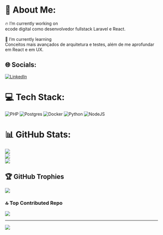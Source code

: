# 💫 About Me:
🔥 I’m currently working on<br>ecode digital como desenvolvedor fullstack Laravel e React.<br><br>📘 I’m currently learning<br>Conceitos mais avançados de arquitetura e testes, além de me aprofundar em React e em UX.


## 🌐 Socials:
[![LinkedIn](https://img.shields.io/badge/LinkedIn-%230077B5.svg?logo=linkedin&logoColor=white)](https://linkedin.com/in/bruno-bpcarvalho) 

# 💻 Tech Stack:
![PHP](https://img.shields.io/badge/php-%23777BB4.svg?style=flat&logo=php&logoColor=white) ![Postgres](https://img.shields.io/badge/postgres-%23316192.svg?style=flat&logo=postgresql&logoColor=white) ![Docker](https://img.shields.io/badge/docker-%230db7ed.svg?style=flat&logo=docker&logoColor=white) ![Python](https://img.shields.io/badge/python-3670A0?style=flat&logo=python&logoColor=ffdd54) ![NodeJS](https://img.shields.io/badge/node.js-6DA55F?style=flat&logo=node.js&logoColor=white)
# 📊 GitHub Stats:
![](https://github-readme-stats.vercel.app/api?username=brunobpcarvalho&theme=transparent&hide_border=false&include_all_commits=true&count_private=true)<br/>
![](https://github-readme-streak-stats.herokuapp.com/?user=brunobpcarvalho&theme=transparent&hide_border=false)<br/>
![](https://github-readme-stats.vercel.app/api/top-langs/?username=brunobpcarvalho&theme=transparent&hide_border=false&include_all_commits=true&count_private=true&layout=compact)

## 🏆 GitHub Trophies
![](https://github-profile-trophy.vercel.app/?username=brunobpcarvalho&theme=dracula&no-frame=true&no-bg=true&margin-w=4)

### 🔝 Top Contributed Repo
![](https://github-contributor-stats.vercel.app/api?username=brunobpcarvalho&limit=5&theme=transparent&combine_all_yearly_contributions=true)

---
[![](https://visitcount.itsvg.in/api?id=brunobpcarvalho&icon=6&color=1)](https://visitcount.itsvg.in)

<!-- Proudly created with GPRM ( https://gprm.itsvg.in ) -->
